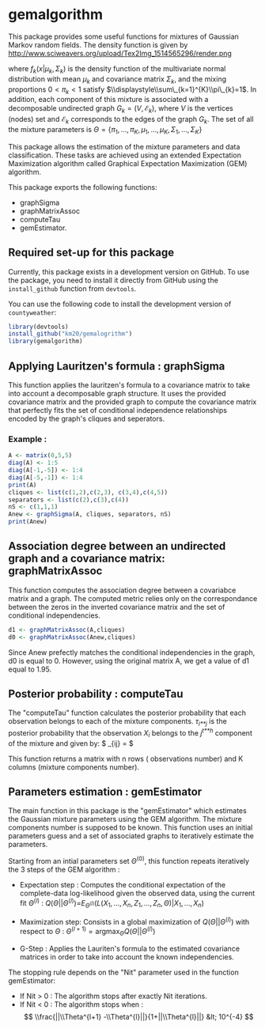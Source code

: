 <!-- README.md is generated from README.Rmd. Please edit that file -->
gemalgorithm
============

This package provides some useful functions for mixtures of Gaussian Markov random fields. The density function is given by
http://www.sciweavers.org/upload/Tex2Img_1514565296/render.png

where *f*<sub>*k*</sub>(*x*|*μ*<sub>*k*</sub>, *Σ*<sub>*k*</sub>) is the density function of the multivariate normal distribution with mean *μ*<sub>*k*</sub> and covariance matrix *Σ*<sub>*k*</sub>, and the mixing proportions 0 &lt; *π*<sub>*k*</sub> &lt; 1 satisfy $\\displaystyle\\sum\_{k=1}^{K}\\pi\_{k}=1$. In addition, each component of this mixture is associated with a decomposable undirected graph *G*<sub>*k*</sub> = (*V*, ℰ<sub>*k*</sub>), where *V* is the vertices (nodes) set and ℰ<sub>*k*</sub> corresponds to the edges of the graph *G*<sub>*k*</sub>. The set of all the mixture parameters is
*Θ* = {*π*<sub>1</sub>, ..., *π*<sub>*K*</sub>, *μ*<sub>1</sub>, ..., *μ*<sub>*K*</sub>, *Σ*<sub>1</sub>, ..., *Σ*<sub>*K*</sub>}

This package allows the estimation of the mixture parameters and data classification. These tasks are achieved using an extended Expectation Maximization algorithm called Graphical Expectation Maximization (GEM) algorithm.

This package exports the following functions:

-   graphSigma
-   graphMatrixAssoc
-   computeTau
-   gemEstimator.

Required set-up for this package
--------------------------------

Currently, this package exists in a development version on GitHub. To use the package, you need to install it directly from GitHub using the `install_github` function from `devtools`.

You can use the following code to install the development version of `countyweather`:

``` r
library(devtools)
install_github("km20/gemalogrithm")
library(gemalgorithm)
```

Applying Lauritzen's formula : graphSigma
-----------------------------------------

This function applies the lauritzen's formula to a covariance matrix to take into account a decomposable graph structure. It uses the provided covariance matrix and the provided graph to compute the covariance matrix that perfectly fits the set of conditional independence relationships encoded by the graph's cliques and seperators.

### Example :

``` r
A <- matrix(0,5,5)
diag(A) <- 1:5
diag(A[-1,-5]) <- 1:4
diag(A[-5,-1]) <- 1:4
print(A)
cliques <- list(c(1,2),c(2,3), c(3,4),c(4,5))
separators <- list(c(2),c(3),c(4))
nS <- c(1,1,1)
Anew <- graphSigma(A, cliques, separators, nS)
print(Anew)
```

Association degree between an undirected graph and a covariance matrix: graphMatrixAssoc
----------------------------------------------------------------------------------------

This function computes the association degree between a covariabce matrix and a graph. The computed metric relies only on the correspondance between the zeros in the inverted covariance matrix and the set of conditional independencies.

``` r
d1 <- graphMatrixAssoc(A,cliques)
d0 <- graphMatrixAssoc(Anew,cliques)
```

Since Anew prefectly matches the conditional independencies in the graph, d0 is equal to 0. However, using the original matrix A, we get a value of d1 equal to 1.95.

Posterior probability : computeTau
----------------------------------

The "computeTau" function calculates the posterior probability that each observation belongs to each of the mixture components. *τ*<sub>*i**j*</sub> is the posterior probability that the observation *X*<sub>*i*</sub> belongs to the *j*<sup>*t**h*</sup> component of the mixture and given by: $ \_{ij} = $

This function returns a matrix with n rows ( observations number) and K columns (mixture components number).

Parameters estimation : gemEstimator
------------------------------------

The main function in this package is the "gemEstimator" which estimates the Gaussian mixture parameters using the GEM algorithm. The mixture components number is supposed to be known. This function uses an initial parameters guess and a set of associated graphs to iteratively estimate the parameters.

Starting from an intial parameters set *Θ*<sup>(0)</sup>, this function repeats iteratively the 3 steps of the GEM algorithm :

-   Expectation step : Computes the conditional expectation of the complete-data log-likelihood given the observed data, using the current fit *Θ*<sup>(*l*)</sup> :
    *Q*(*Θ*||*Θ*<sup>(*l*)</sup>)=*E*<sub>*Θ*<sup>(*l*)</sup></sub>(*L*(*X*<sub>1</sub>, ..., *X*<sub>*n*</sub>, *Z*<sub>1</sub>, ..., *Z*<sub>*n*</sub>, *Θ*)|*X*<sub>1</sub>, ..., *X*<sub>*n*</sub>)

-   Maximization step: Consists in a global maximization of *Q*(*Θ*||*Θ*<sup>(*l*)</sup>) with respect to *Θ* :
    *Θ*<sup>(*l* + 1)</sup> = argmax<sub>*Θ*</sub>*Q*(*Θ*||*Θ*<sup>(*l*)</sup>)

-   G-Step : Applies the Lauriten's formula to the estimated covariance matrices in order to take into account the known independencies.

The stopping rule depends on the "Nit" parameter used in the function gemEstimator:

-   If Nit &gt; 0 : The algorithm stops after exactly Nit iterations.
-   If Nit &lt; 0 : The algorithm stops when :
    $$
    \\frac{||\\Theta^{l+1} -\\Theta^{l}||}{1+||\\Theta^{l}||} &lt; 10^{-4}
    $$
